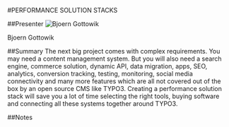 #PERFORMANCE SOLUTION STACKS

##Presenter
![Bjoern Gottowik](https://raw.githubusercontent.com/avarx/T3CON16/master/Presenter/Bjoern_Gottowik.png)

Bjoern Gottowik

##Summary
The next big project comes with complex requirements. You may need a content management system. But you will also need a search engine, commerce solution, dynamic API, data migration, apps, SEO, analytics, conversion tracking, testing, monitoring, social media connectivity and many more features which are all not covered out of the box by an open source CMS like TYPO3. Creating a performance solution stack will save you a lot of time selecting the right tools, buying software and connecting all these systems together around TYPO3.

##Notes